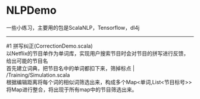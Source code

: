 # NLPDemo
一些小练习，主要用的包是ScalaNLP，Tensorflow，dl4j
<hr>
#1 拼写纠正(CorrectionDemo.scala)<br>
以Netflix的节目单作为单词库，实现用户搜索节目时会对节目的拼写进行反馈，给出可能的节目名<br>
首先建立词典，把节目名中的单词都扣下来，筛掉标点 | /Training/Simulation.scala<br>
根据编辑距离将每个词的相似词筛选出来，构成多个Map<单词,List<节目标号>><br>
将Map进行整合，将出现于所有map中的节目筛选出来。<br>
